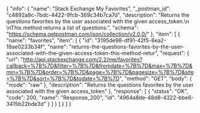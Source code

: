 {
  "info": {
    "name": "Stack Exchange My Favorites",
    "_postman_id": "c4892a9c-7bdc-4422-9fcb-369c34b7ca7d",
    "description": "Returns the questions favorites by the user associated with the given access_token.\n \nThis method returns a list of questions.",
    "schema": "https://schema.getpostman.com/json/collection/v2.0.0/"
  },
  "item": [
    {
      "name": "favorites",
      "item": [
        {
          "id": "3195de98-df91-42f5-8ea2-19ae0233b34f",
          "name": "returns-the-questions-favorites-by-the-user-associated-with-the-given-access-token-this-method-retur",
          "request": {
            "url": "http://api.stackexchange.com/2.2/me/favorites?callback=%7B%7D&filter=%7B%7D&fromdate=%7B%7D&max=%7B%7D&min=%7B%7D&order=%7B%7D&page=%7B%7D&pagesize=%7B%7D&site=%7B%7D&sort=%7B%7D&todate=%7B%7D",
            "method": "GET",
            "body": {
              "mode": "raw"
            },
            "description": "Returns the questions favorites by the user associated with the given access_token"
          },
          "response": [
            {
              "status": "OK",
              "code": 200,
              "name": "Response_200",
              "id": "4964a8de-48d8-4322-bbe6-3415b22bde3d"
            }
          ]
        }
      ]
    }
  ]
}